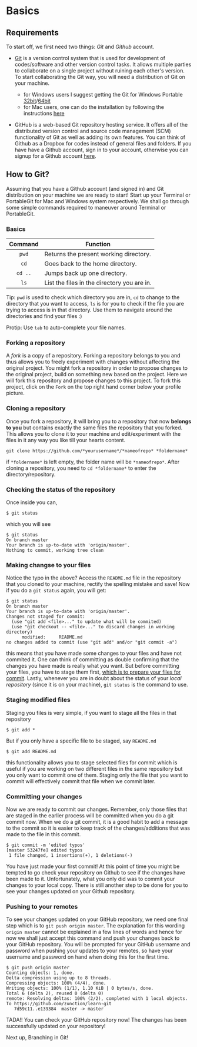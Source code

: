 # Basics

## Requirements
To start off, we first need two things: *Git* and *Github* account.

- [Git](https://git-scm.com/) is a version control system that is used for development of codes/software and other version control tasks. It allows multiple parties to collaborate on a single project without ruining each other's version. To start collaborating the Git way, you will need a distribution of Git on your machine.
  - for Windows users I suggest getting the Git for Windows Portable [32bit](https://github.com/git-for-windows/git/releases/download/v2.10.1.windows.1/PortableGit-2.10.1-32-bit.7z.exe)/[64bit](https://github.com/git-for-windows/git/releases/download/v2.10.1.windows.1/PortableGit-2.10.1-64-bit.7z.exe)
  - for Mac users, one can do the installation by following the instructions [here](https://git-scm.com/book/en/v2/Getting-Started-Installing-Git)

- GitHub is a web-based Git repository hosting service. It offers all of the distributed version control and source code management (SCM) functionality of Git as well as adding its own features. You can think of Github as a Dropbox for codes instead of general files and folders. If you have have a Github account, sign in to your account, otherwise you can signup for a Github account [here](https://github.com/).




## How to Git?

Assuming that you have a Github account (and signed in) and Git distribution on your machine we are ready to start! Start up your Terminal or PortableGit for Mac and Windows system respectively. We shall go through some simple commands required to maneuver around Terminal or PortableGit.

### Basics

|  Command            | Function                                               |
|:-------------------:|--------------------------------------------------------|
| `pwd`               | Returns the present working directory.                 |
| `cd`                | Goes back to the home directory.                       |
| `cd ..`             | Jumps back up one directory.                           |
| `ls`                | List the files in the directory you are in.            |

Tip: `pwd` is used to check which directory you are in, `cd` to change to the directory that you want to access, `ls` is for you to check if the file you are trying to access is in that directory. Use them to navigate around the directories and find your files :)

Protip: Use `tab` to auto-complete your file names.

### Forking a repository

A *fork* is a copy of a repository. Forking a repository belongs to you and thus allows you to freely experiment with changes without affecting the original project. You might fork a repository in order to propose changes to the original project, build on something new based on the project. Here we will fork this repository and propose changes to this project. To fork this project, click on the `Fork` on the top right hand corner below your profile picture.


### Cloning a repository

Once you fork a repository, it will bring you to a repository that now **belongs to you** but contains exactly the same files the repository that you forked. This allows you to clone it to your machine and edit/experiment with the files in it any way you like till your hearts content.

```git
git clone https://github.com/*yourusername*/*nameofrepo* *foldername*
```
if `*foldername*` is left empty, the folder name will be `*nameofrepo*`. After cloning a repository, you need to `cd *foldername*` to enter the directory/repository.

### Checking the status of the repository

Once inside you can,

```git
$ git status
```
which you will see

```git
$ git status
On branch master
Your branch is up-to-date with 'origin/master'.
Nothing to commit, working tree clean
```

### Making changse to your files

Notice the typo in the above? Access the `README.md` file in the repository that you cloned to your machine, rectify the spelling mistake and save!
Now if you do a `git status` again, you will get:

```git
$ git status
On branch master
Your branch is up-to-date with 'origin/master'.
Changes not staged for commit:
  (use "git add <file>..." to update what will be commited)
  (use "git checkout -- <file>..." to discard changes in working directory)
      modified:     README.md
no changes added to commit (use "git add" and/or "git commit -a")      
```

this means that you have made some changes to your files and have not commited it. One can think of committing as double confirming that the changes you have made is really what you want. But before committing your files, you have to stage them first, [which is to prepare your files for commit](http://programmers.stackexchange.com/questions/119782/what-does-stage-mean-in-git). Lastly, whenever you are in doubt about the status of your *local repository* (since it is on your machine), `git status` is the command to use.

### Staging modified files

Staging you files is very simple, if you want to stage all the files in that repository

```git
$ git add *
```
But if you only have a specific file to be staged, say `README.md`

```git
$ git add README.md
```

this functionality allows you to stage selected files for commit which is useful if you are working on two different files in the same repository but you only want to commit one of them. Staging only the file that you want to commit will effectively commit that file when we commit later.

### Committing your changes
Now we are ready to commit our changes. Remember, only those files that are staged in the earlier process will be committed when you do a git commit now. When we do a git commit, it is a good habit to add a message to the commit so it is easier to keep track of the changes/additions that was made to the file in this commit.

```git
$ git commit -m 'edited typos'
[master 53247fe] edited typos
 1 file changed, 1 insertions(+), 1 deletions(-)
```

You have just made your first commit! At this point of time you might be tempted to go check your repository on Github to see if the changes have been made to it. Unfortunately, what you only did was to commit your changes to your local copy. There is still another step to be done for you to see your changes updated on your Github repository.

### Pushing to your remotes

To see your changes updated on your GitHub repository, we need one final step which is to `git push origin master`. The explanation for this wording `origin master` cannot be explained in a few lines of words and hence for now we shall just accept this command and push your changes back to your GitHub repository. You will be prompted for your GitHub username and password when pushing your updates to your remotes, so have your username and password on hand when doing this for the first time.

```git
$ git push origin master
Counting objects: 1, done.
Delta compression using up to 8 threads.
Compressing objects: 100% (4/4), done.
Writing objects: 100% (1/1), 1.10 KiB | 0 bytes/s, done.
Total 6 (delta 2), reused 0 (delta 0)
remote: Resolving deltas: 100% (2/2), completed with 1 local objects.
To https://github.com/zunction/learn-git
   7d59c11..e139384  master -> master
```
TADA!! You can check your GitHub repository now! The changes has been successfully updated on your repository!


Next up, Branching in Git!
